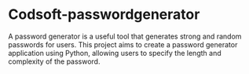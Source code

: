 # Codsoft-passwordgenerator
A password generator is a useful tool that generates strong and  random passwords for users. This project aims to create a password generator application using Python, allowing users to  specify the length and complexity of the password. 
